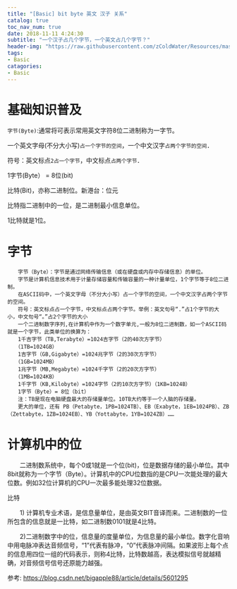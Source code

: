 ```yaml
---
title: "[Basic] bit byte 英文 汉子 关系"
catalog: true
toc_nav_num: true
date: 2018-11-11 4:24:30
subtitle: "一个汉子占几个字节，一个英文占几个字节？"
header-img: "https://raw.githubusercontent.com/zColdWater/Resources/master/Images/woman-min.jpg"
tags:
- Basic
catagories:
- Basic
---
```


基础知识普及
=======

`字节(Byte)`:通常将可表示常用英文字符8位二进制称为一字节。 

一个英文字母(不分大小写)`占一个字节的空间`，一个中文汉字`占两个字节的空间`． 

符号：英文标点`2占一个字节`，中文标点`占两个字节`． 

1字节(Byte） = 8位(bit) 

比特(Bit)，亦称二进制位。新港台：位元 

比特指二进制中的一位，是二进制最小信息单位。 

1比特就是1位。


字节
=======



    　　字节（Byte）：字节是通过网络传输信息（或在硬盘或内存中存储信息）的单位。
    　　字节是计算机信息技术用于计量存储容量和传输容量的一种计量单位，1个字节等于8位二进制。
    　　在ASCII码中，一个英文字母（不分大小写）占一个字节的空间，一个中文汉字占两个字节的空间。
    　　符号：英文标点占一个字节，中文标点占两个字节。举例：英文句号“.”占1个字节的大小，中文句号“。”占2个字节的大小
    　　一个二进制数字序列,在计算机中作为一个数字单元,一般为8位二进制数，如一个ASCII码就是一个字节，此类单位的换算为：
    　　1千吉字节（TB,Terabyte）=1024吉字节（2的40次方字节）
    　　（1TB=1024GB）
    　　1吉字节（GB,Gigabyte）=1024兆字节（2的30次方字节）
    　　（1GB=1024MB）
    　　1兆字节（MB,Megabyte）=1024千字节（2的20次方字节）
    　　（1MB=1024KB）
    　　1千字节（KB,Kilobyte）=1024字节（2的10次方字节）（1KB=1024B）
    　　1字节（Byte）= 8位（bit）
    　　注：TB是现在电脑硬盘最大的存储量单位。10TB大约等于一个人脑的存储量。
    　　更大的单位，还有 PB（Petabyte，1PB=1024TB）、EB（Exabyte，1EB=1024PB）、ZB（Zettabyte，1ZB=1024EB）、YB（Yottabyte，1YB=1024ZB）……

计算机中的位
=======

　　二进制数系统中，每个0或1就是一个位(bit)，位是数据存储的最小单位。其中8bit就称为一个字节（Byte）。计算机中的CPU位数指的是CPU一次能处理的最大位数。例如32位计算机的CPU一次最多能处理32位数据。

比特

　　1) 计算机专业术语，是信息量单位，是由英文BIT音译而来。二进制数的一位所包含的信息就是一比特，如二进制数0101就是4比特。

　　2)二进制数字中的位，信息量的度量单位，为信息量的最小单位。数字化音响中用电脉冲表达音频信号，“1”代表有脉冲，“0”代表脉冲间隔。如果波形上每个点的信息用四位一组的代码表示，则称4比特，比特数越高，表达模拟信号就越精确，对音频信号信号还原能力越强。



参考: 
https://blog.csdn.net/bigapple88/article/details/5601295